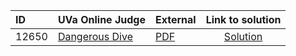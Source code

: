 | ID | UVa Online Judge | External | Link to solution |
|:---|:---|:---|:---:|
| 12650 | [Dangerous Dive](https://onlinejudge.org/index.php?option=com_onlinejudge&Itemid=8&category=24&page=show_problem&problem=4379) | [PDF](https://onlinejudge.org/external/126/12650.pdf) | [Solution](https%3A//github.com/versenyi98/programming-contests/tree/master/UVa%20Online%20Judge/12650%2520-%2520Dangerous%2520Dive)|
